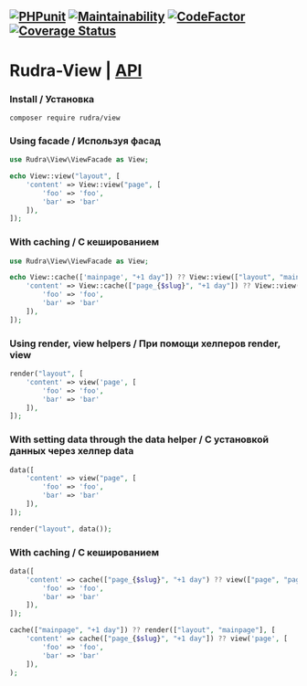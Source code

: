 [![PHPunit](https://github.com/Jagepard/Rudra-View/actions/workflows/php.yml/badge.svg)](https://github.com/Jagepard/Rudra-View/actions/workflows/php.yml)
[![Maintainability](https://qlty.sh/badges/1f4a5583-4847-4680-9a41-6f627fd15348/maintainability.svg)](https://qlty.sh/gh/Jagepard/projects/Rudra-View)
[![CodeFactor](https://www.codefactor.io/repository/github/jagepard/rudra-view/badge)](https://www.codefactor.io/repository/github/jagepard/rudra-view)
[![Coverage Status](https://coveralls.io/repos/github/Jagepard/Rudra-View/badge.svg?branch=master)](https://coveralls.io/github/Jagepard/Rudra-View?branch=master)
-----

# Rudra-View | [API](https://github.com/Jagepard/Rudra-View/blob/master/docs.md "Documentation API")

### Install / Установка
```
composer require rudra/view
```

### Using facade / Используя фасад
```php
use Rudra\View\ViewFacade as View;

echo View::view("layout", [
    'content' => View::view("page", [
        'foo' => 'foo',
        'bar' => 'bar'
    ]),
]);
```
### With caching / С кешированием
```php
use Rudra\View\ViewFacade as View;

echo View::cache(['mainpage', "+1 day"]) ?? View::view(["layout", "mainpage"], [
    'content' => View::cache(["page_{$slug}", "+1 day"]) ?? View::view(["page", "page_{$slug}"], [
        'foo' => 'foo',
        'bar' => 'bar'
    ]),
]);
```
### Using render, view helpers / При помощи хелперов render, view
```php
render("layout", [
    'content' => view('page', [
        'foo' => 'foo',
        'bar' => 'bar'
    ]),
]);
```
### With setting data through the data helper / С установкой данных через хелпер data
```php
data([
    'content' => view("page", [
        'foo' => 'foo',
        'bar' => 'bar'
    ]),
]);

render("layout", data());
```
### With caching / С кешированием
```php
data([
    'content' => cache(["page_{$slug}", "+1 day") ?? view(["page", "page_{$slug}"], [
        'foo' => 'foo',
        'bar' => 'bar'
    ]),
]);

cache(["mainpage", "+1 day"]) ?? render(["layout", "mainpage"], [
    'content' => cache(["page_{$slug}", "+1 day"]) ?? view('page', [
        'foo' => 'foo',
        'bar' => 'bar'
    ]),
);
```